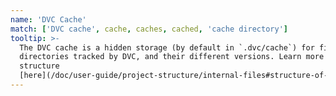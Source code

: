 ```yaml
---
name: 'DVC Cache'
match: ['DVC cache', cache, caches, cached, 'cache directory']
tooltip: >-
  The DVC cache is a hidden storage (by default in `.dvc/cache`) for files and
  directories tracked by DVC, and their different versions. Learn more about its
  structure
  [here](/doc/user-guide/project-structure/internal-files#structure-of-the-cache-directory).
---
```

